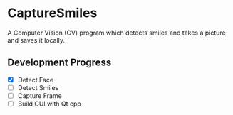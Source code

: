 # CaptureSmiles

A Computer Vision (CV) program which detects smiles and takes a picture and saves it locally.

## Development Progress

-[x] Detect Face
-[ ] Detect Smiles
-[ ] Capture Frame
-[ ] Build GUI with Qt cpp
